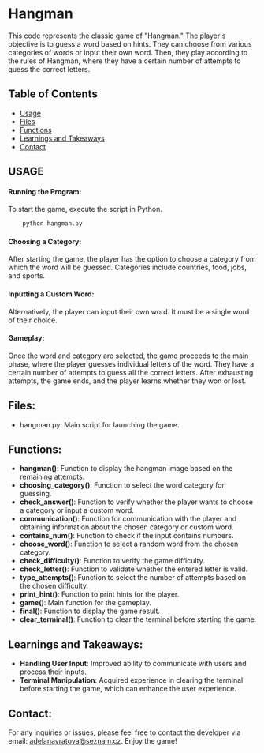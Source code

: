 # Hangman
This code represents the classic game of "Hangman." The player's objective is to guess a word based on hints. They can choose from various categories of words or input their own word. Then, they play according to the rules of Hangman, where they have a certain number of attempts to guess the correct letters.

## Table of Contents
- [Usage](#usage)
- [Files](#files) 
- [Functions](#functions)
- [Learnings and Takeaways](#learnings-and-takeaways)
- [Contact](#contact)

## USAGE
#### Running the Program:
To start the game, execute the script in Python.  
```bash
    python hangman.py
```
#### Choosing a Category:
After starting the game, the player has the option to choose a category from which the word will be guessed. Categories include countries, food, jobs, and sports.

#### Inputting a Custom Word:
Alternatively, the player can input their own word. It must be a single word of their choice.

#### Gameplay:
Once the word and category are selected, the game proceeds to the main phase, where the player guesses individual letters of the word. They have a certain number of attempts to guess all the correct letters. After exhausting attempts, the game ends, and the player learns whether they won or lost.

## Files:
- hangman.py: Main script for launching the game.

## Functions:
- **hangman()**: Function to display the hangman image based on the remaining attempts.  
- **choosing_category()**: Function to select the word category for guessing.  
- **check_answer()**: Function to verify whether the player wants to choose a category or input a custom word.  
- **communication()**: Function for communication with the player and obtaining information about the chosen category or custom word.  
- **contains_num()**: Function to check if the input contains numbers.  
- **choose_word()**: Function to select a random word from the chosen category.  
- **check_difficulty()**: Function to verify the game difficulty.  
- **check_letter()**: Function to validate whether the entered letter is valid.  
- **type_attempts()**: Function to select the number of attempts based on the chosen difficulty.  
- **print_hint()**: Function to print hints for the player.  
- **game()**: Main function for the gameplay.  
- **final()**: Function to display the game result.  
- **clear_terminal()**: Function to clear the terminal before starting the game.  

## Learnings and Takeaways:
- **Handling User Input**: Improved ability to communicate with users and process their inputs.  
- **Terminal Manipulation**: Acquired experience in clearing the terminal before starting the game, which can enhance the user experience.  

## Contact:
For any inquiries or issues, please feel free to contact the developer via email: adelanavratova@seznam.cz. Enjoy the game!
